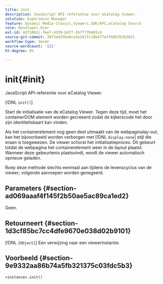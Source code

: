 ```yaml
---
title: init
description: JavaScript API-referentie voor eCatalog Viewer.
solution: Experience Manager
feature: Dynamic Media Classic,Viewers,SDK/API,eCatalog Search
role: Developer,User
exl-id: 4d71062c-fee7-4339-bd7f-1b7f778465c4
source-git-commit: 38f3e425be0ce3e241fc18b477e3f68b7b763b51
workflow-type: tm+mt
source-wordcount: '121'
ht-degree: 0%

---
```


# init{#init}

JavaScript API-referentie voor eCatalog Viewer.

[!DNL `init()`]

Start de initialisatie van de eCatalog Viewer. Tegen deze tijd, moet het containerDOM element worden gecreeerd zodat de kijkerscode het door zijn identiteitskaart kan vinden.

Als het containerelement nog geen deel uitmaakt van de webpaginalay-out, kan het bijvoorbeeld worden verborgen met [!DNL `display:none`] stijl die eraan is toegewezen. De viewer schorst het initialisatieproces. Dit gebeurt totdat de webpagina het containerelement weer in de layout plaatst. Wanneer deze gebeurtenis plaatsvindt, wordt de viewer automatisch opnieuw geladen.

Roep deze methode slechts eenmaal aan tijdens de levenscyclus van de viewer; volgende aanroepen worden genegeerd.

## Parameters {#section-ad069aaaf4f145f2b50ae5ac89ca1ed2}

Geen.

## Retourneert {#section-1d3cf85bc7cc4dfe9670e038d02b9101}

[!DNL `{Object}`] Een verwijzing naar een viewerinstantie.

## Voorbeeld {#section-9e9332aa86b74a5fb321375c03fdc5b3}

```
<instance>.init()
```
